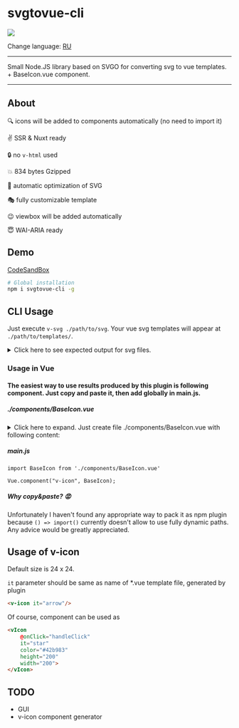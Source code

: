 # svgtovue-cli

![](https://img.shields.io/badge/WAI--ARIA-support-green.svg)

Change language: [RU](https://github.com/thousandsofraccoons/svgtovue-cli/blob/master/readme.ru.md)

----
Small Node.JS library based on SVGO for converting svg to vue templates. + BaseIcon.vue component.

----
## About
:mag: icons will be added to components automatically (no need to import it)

:v: SSR & Nuxt ready

:lock: no ```v-html``` used

:boom: 834 bytes Gzipped

:hocho: automatic optimization of SVG

:performing_arts: fully customizable template

:wink: viewbox will be added automatically

:innocent: WAI-ARIA ready


## Demo
[CodeSandBox](https://codesandbox.io/s/40xr5nv8w7)

```bash
# Global installation
npm i svgtovue-cli -g
```

## CLI Usage
Just execute ```v-svg ./path/to/svg```. Your vue svg templates will appear at ```./path/to/templates/```.

<details>
    <summary>
        Click here to see expected output for svg files.
    </summary>

    <template>
        <g>
            <path d="M14.86 8.52A2.68 2.68 0 1 0 13 7.74a2.65 2.65 0 0 0 1.86.78zm-1-3.66a1.38 1.38 0 1 1 0 1.95 1.4 1.4 0 0 1-.39-1 1.44 1.44 0 0 1 .39-.95z"/>
            <path d="M18.42 0H1.58A1.58 1.58 0 0 0 0 1.58v16.84A1.58 1.58 0 0 0 1.58 20h16.84A1.58 1.58 0 0 0 20 18.42V1.58A1.58 1.58 0 0 0 18.42 0zm.32 18.44a.22.22 0 0 1-.22.22H1.58a.21.21 0 0 1-.22-.22V16H4.9a6.21 6.21 0 0 0 1.86-.32 6 6 0 0 0 1.68-.88l4.24-3.26a1.19 1.19 0 0 1 1.32 0l4.76 3.6zM7.66 13.8a4.47 4.47 0 0 1-1.32.68 4.82 4.82 0 0 1-1.46.26H1.26v-.22l.26-.24L6 10a1.19 1.19 0 0 1 1.58 0l2.22 2zM18.74 12v1.58l-4-3a2.34 2.34 0 0 0-1.42-.58 2.35 2.35 0 0 0-1.32.54l-1.12.86L8.4 9.18a2.43 2.43 0 0 0-3.3 0L1.26 12.8V1.58a.22.22 0 0 1 .22-.22h16.94a.22.22 0 0 1 .22.22z"/>
        </g>
    </template>

    <script>
    export default {
        data() {
            return {
                viewbox: "0 0 20 20"
            };
        },
        mounted() {
            this.$emit("onMounted", this.viewbox);
            }
        }
    </script>

</details>

### Usage in Vue

#### The easiest way to use results produced by this plugin is following component. Just copy and paste it, then add globally in main.js.

##### ./components/BaseIcon.vue
<details>
    <summary>
        Click here to expand. Just create file ./components/BaseIcon.vue with following content:
    </summary>

    <template>
    <svg xmlns="http://www.w3.org/2000/svg"
      :height="height"
      :width="width"
      :viewBox="viewbox"
      :aria-labelledby="title"
      :aria-describedby="desc"
      :role="role"
      v-if="component">
        <title v-if="title">{{ title }}</title>
        <desc v-if="desc">{{desc}}</desc>

        <g :fill="color" :style="iconStyle" v-else>
            <component :is="component" @onMounted="getViewbox"></component>
        </g>

    </svg>
    </template>

    <script>
    export default {
      name: 'v-icon',
      data() {
        return {
          component: () => (
            /* specify path to generated templates here */
            import(`./templates/${this.it}.vue`)
              .then(template => template)),
          viewbox: '0 0 20 20',
        };
      },
      props: {
        it: {
          type: String,
          default: 'default',
        },
        desc: {
          type: String,
        },
        role: {
          type: String,
          default: 'img',
        },
        tabindex: {
          type: [Number, String],
          default: 0,
        },
        title: {
          type: String,
          default: '',
        },
        iconStyle: {
          type: String,
          default: '',
        },
        width: {
          type: [Number, String],
          default: 24,
        },
        height: {
          type: [Number, String],
          default: 24,
        },
        color: {
          type: [String],
          default: '#333',
        },
      },
      methods: {
        getViewbox(viewbox) {
          this.viewbox = viewbox;
        },
      },
    };
    </script>


</details>

##### main.js

    import BaseIcon from './components/BaseIcon.vue'

    Vue.component("v-icon", BaseIcon);

##### Why copy&paste? :rage:
Unfortunately I haven't found any appropriate way to pack it as npm plugin because ```() => import()``` currently doesn't allow to use fully dynamic paths. Any advice would be greatly appreciated.

## Usage of v-icon

Default size is 24 x 24.

``it`` parameter should be same as name of *.vue template file, generated by plugin
```html
<v-icon it="arrow"/>
```

Of course, component can be used as
```html
<vIcon
    @onClick="handleClick"
    it="star"
    color="#42b983"
    height="200"
    width="200">
</vIcon>
```

## TODO
- GUI
- v-icon component generator
